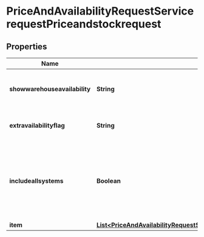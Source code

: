 

# PriceAndAvailabilityRequestServicerequestPriceandstockrequest


## Properties

| Name | Type | Description | Notes |
|------------ | ------------- | ------------- | -------------|
|**showwarehouseavailability** | **String** | True/false to show the availability of individual warehouses |  [optional] |
|**extravailabilityflag** | **String** | Y/N to show extra availability flag |  [optional] |
|**includeallsystems** | **Boolean** | Flag to indicate if the price and stock information is required for all Ingram Micro systems. |  [optional] |
|**item** | [**List&lt;PriceAndAvailabilityRequestServicerequestPriceandstockrequestItemInner&gt;**](PriceAndAvailabilityRequestServicerequestPriceandstockrequestItemInner.md) |  |  [optional] |



